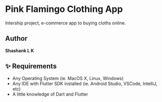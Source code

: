 # Pink Flamingo Clothing App 

Intership project, e-commerce app to buying cloths online.

## Author
**Shashank L K** 

## ✨ Requirements
* Any Operating System (ie. MacOS X, Linux, Windows)
* Any IDE with Flutter SDK installed (ie.  Android Studio, VSCode, IntelliJ, etc)
* A little knowledge of Dart and Flutter

